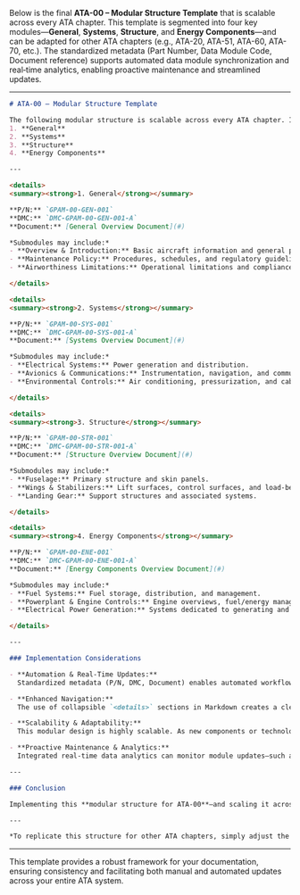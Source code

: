 Below is the final **ATA-00 – Modular Structure Template** that is scalable across every ATA chapter. This template is segmented into four key modules—**General**, **Systems**, **Structure**, and **Energy Components**—and can be adapted for other ATA chapters (e.g., ATA-20, ATA-51, ATA-60, ATA-70, etc.). The standardized metadata (Part Number, Data Module Code, Document reference) supports automated data module synchronization and real‑time analytics, enabling proactive maintenance and streamlined updates.

---

```markdown
# ATA-00 – Modular Structure Template

The following modular structure is scalable across every ATA chapter. It is segmented into four main modules:
1. **General**
2. **Systems**
3. **Structure**
4. **Energy Components**

---

<details>
<summary><strong>1. General</strong></summary>

**P/N:** `GPAM-00-GEN-001`  
**DMC:** `DMC-GPAM-00-GEN-001-A`  
**Document:** [General Overview Document](#)

*Submodules may include:*
- **Overview & Introduction:** Basic aircraft information and general policies.
- **Maintenance Policy:** Procedures, schedules, and regulatory guidelines.
- **Airworthiness Limitations:** Operational limitations and compliance details.

</details>

<details>
<summary><strong>2. Systems</strong></summary>

**P/N:** `GPAM-00-SYS-001`  
**DMC:** `DMC-GPAM-00-SYS-001-A`  
**Document:** [Systems Overview Document](#)

*Submodules may include:*
- **Electrical Systems:** Power generation and distribution.
- **Avionics & Communications:** Instrumentation, navigation, and communications systems.
- **Environmental Controls:** Air conditioning, pressurization, and cabin management.

</details>

<details>
<summary><strong>3. Structure</strong></summary>

**P/N:** `GPAM-00-STR-001`  
**DMC:** `DMC-GPAM-00-STR-001-A`  
**Document:** [Structure Overview Document](#)

*Submodules may include:*
- **Fuselage:** Primary structure and skin panels.
- **Wings & Stabilizers:** Lift surfaces, control surfaces, and load-bearing elements.
- **Landing Gear:** Support structures and associated systems.

</details>

<details>
<summary><strong>4. Energy Components</strong></summary>

**P/N:** `GPAM-00-ENE-001`  
**DMC:** `DMC-GPAM-00-ENE-001-A`  
**Document:** [Energy Components Overview Document](#)

*Submodules may include:*
- **Fuel Systems:** Fuel storage, distribution, and management.
- **Powerplant & Engine Controls:** Engine overviews, fuel/energy management, and control systems.
- **Electrical Power Generation:** Systems dedicated to generating and managing electrical power.

</details>

---

### Implementation Considerations

- **Automation & Real-Time Updates:**  
  Standardized metadata (P/N, DMC, Document) enables automated workflows to synchronize changes across your documentation repository. When updates occur in any module, related references are automatically updated and discrepancies can be flagged in real time.

- **Enhanced Navigation:**  
  The use of collapsible `<details>` sections in Markdown creates a clean, efficient interface that allows technical teams to quickly locate the specific module they need without navigating through extensive text.

- **Scalability & Adaptability:**  
  This modular design is highly scalable. As new components or technologies are integrated into your system, new ATA chapters or submodules can be seamlessly added using the same template, ensuring uniformity throughout your documentation.

- **Proactive Maintenance & Analytics:**  
  Integrated real-time data analytics can monitor module updates—such as correlations between fuel additive usage and corrosion risks—and trigger proactive maintenance alerts.

---

### Conclusion

Implementing this **modular structure for ATA-00**—and scaling it across every ATA chapter (General, Systems, Structure, Energy Components)—ensures a uniform, automated, and highly navigable documentation system. This approach streamlines maintenance and updates through automated data synchronization while supporting proactive decision-making with real-time analytics, ultimately enhancing operational safety and efficiency.

---

*To replicate this structure for other ATA chapters, simply adjust the metadata and submodule content to suit the specific chapter’s subject matter (e.g., for ATA-20, ATA-51, ATA-60, ATA-70, etc.).*
```

---

This template provides a robust framework for your documentation, ensuring consistency and facilitating both manual and automated updates across your entire ATA system.
